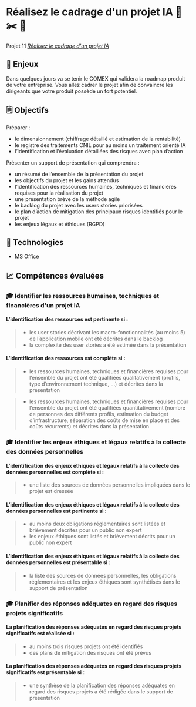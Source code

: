 # Réalisez le cadrage d'un projet IA :triangular_ruler: :scissors: :paperclip:

Projet 11 [_Réalisez le cadrage d'un projet IA_](https://openclassrooms.com/fr/projects/726/assignment)


## :pushpin: Enjeux
Dans quelques jours va se tenir le COMEX qui validera la roadmap produit de votre entreprise. Vous allez cadrer le projet afin de convaincre les dirigeants que votre produit possède un fort potentiel.

## :spiral_notepad: Objectifs
Préparer :
* le dimensionnement (chiffrage détaillé et estimation de la rentabilité)
* le registre des traitements CNIL pour au moins un traitement orienté IA
* l’identification et l’évaluation détaillées des risques avec plan d’action

Présenter un support de présentation qui comprendra : 
* un résumé de l’ensemble de la présentation du projet
* les objectifs du projet et les gains attendus
* l’identification des ressources humaines, techniques et financières requises pour la réalisation du projet
* une présentation brève de la méthode agile
* le backlog du projet avec les users stories priorisées
* le plan d’action de mitigation des principaux risques identifiés pour le projet
* les enjeux légaux et éthiques (RGPD)

## :wrench: Technologies
- MS Office

## :chart_with_upwards_trend: Compétences évaluées

###  🎓  Identifier les ressources humaines, techniques et financières d'un projet IA
#### L’identification des ressources est pertinente si :

>- les user stories décrivant les macro-fonctionnalités (au moins 5) de l’application mobile ont été décrites dans le backlog 
>- la complexité des user stories a été estimée dans la présentation

#### L’identification des ressources est complète si :

>- les ressources humaines, techniques et financières requises pour l’ensemble du projet ont été qualifiées qualitativement (profils, type d’environnement technique, …) et décrites dans la présentation

>- les ressources humaines, techniques et financières requises pour l’ensemble du projet ont été qualifiées quantitativement (nombre de personnes des différents profils, estimation du budget d’infrastructure, séparation des coûts de mise en place et des coûts récurrents) et décrites dans la présentation

###  🎓  Identifier les enjeux éthiques et légaux relatifs à la collecte des données personnelles
#### L’identification des enjeux éthiques et légaux relatifs à la collecte des données personnelles est complète si :
>- une liste des sources de données personnelles impliquées dans le projet est dressée 

#### L’identification des enjeux éthiques et légaux relatifs à la collecte des données personnelles est pertinente si :

>- au moins deux obligations réglementaires sont listées et brièvement décrites pour un public non expert
>- les enjeux éthiques sont listés et brièvement décrits pour un public non expert

#### L’identification des enjeux éthiques et légaux relatifs à la collecte des données personnelles est présentable si :
>- la liste des sources de données personnelles, les obligations réglementaires et les enjeux éthiques sont synthétisés dans le support de présentation

###  🎓  Planifier des réponses adéquates en regard des risques projets significatifs
#### La planification des réponses adéquates en regard des risques projets significatifs est réalisée si :

>- au moins trois risques projets ont été identifiés 
>- des plans de mitigation des risques ont été prévus


#### La planification des réponses adéquates en regard des risques projets significatifs est présentable si :
>- une synthèse de la planification des réponses adéquates en regard des risques projets a été rédigée dans le support de présentation